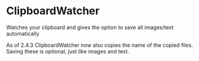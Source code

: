 # ClipboardWatcher
Watches your clipboard and gives the option to save all images/text automatically

As of 2.4.3 ClipboardWatcher now also copies the name of the copied files. Saving these is optional, just like images and text.

